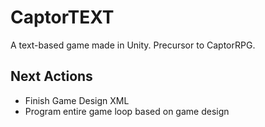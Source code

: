 # CaptorTEXT
A text-based game made in Unity. Precursor to CaptorRPG.

## Next Actions
- Finish Game Design XML
- Program entire game loop based on game design
